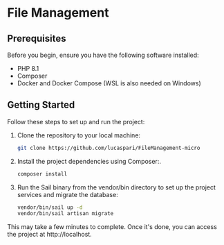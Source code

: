 # File Management

## Prerequisites

Before you begin, ensure you have the following software installed:

- PHP 8.1
- Composer
- Docker and Docker Compose (WSL is also needed on Windows)

## Getting Started

Follow these steps to set up and run the project:

1. Clone the repository to your local machine:

   ```sh
   git clone https://github.com/lucaspari/FileManagement-micro

2. Install the project dependencies using Composer:.

    ```sh
   composer install

3. Run the Sail binary from the vendor/bin directory to set up the project services and migrate the database:

    ```sh
   vendor/bin/sail up -d
   vendor/bin/sail artisan migrate

This may take a few minutes to complete. Once it's done, you can access the project at http://localhost.
